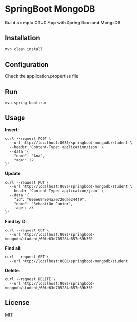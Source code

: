 # SpringBoot MongoDB
Build a simple CRUD App with Spring Boot and MongoDB

## Installation


```bash
mvn clean install
```
## Configuration
Check the application.properties file

## Run

```
mvn spring-boot:run
```

## Usage
**Insert**:
```
curl --request POST \
  --url http://localhost:8080/springboot-mongodb/student \
  --header 'Content-Type: application/json' \
  --data '{
	"name": "Ana",
	"age": 22
}'
```
**Update**:
```
curl --request PUT \
  --url http://localhost:8080/springboot-mongodb/student \
  --header 'Content-Type: application/json' \
  --data '{
	"id": "606e694e04aae720dae244f9",
	"name": "Sebastião Junior",
	"age": 25
}'
```
**Find by ID**:
```
curl --request GET \
  --url http://localhost:8080/springboot-mongodb/student/606e63d70528ba657e39b360
```

**Find all**:
```
curl --request GET \
  --url http://localhost:8080/springboot-mongodb/student
```

**Delete**:
```
curl --request DELETE \
  --url http://localhost:8080/springboot-mongodb/student/606e63d70528ba657e39b360
```


## License
[MIT](https://choosealicense.com/licenses/mit/)